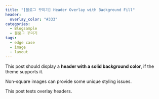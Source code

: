 ```yaml
---
title: "[블로그 꾸미기] Header Overlay with Background Fill"
header:
  overlay_color: "#333"
categories: 
  - Blogsample
  - 블로그 꾸미기
tags:
  - edge case
  - image
  - layout
---
```


This post should display a **header with a solid background color**, if the theme supports it.

Non-square images can provide some unique styling issues.

This post tests overlay headers.